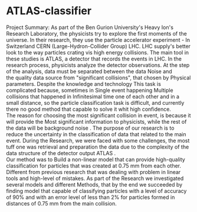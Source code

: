 # ATLAS-classifier
Project Summary: 
As part of the Ben Gurion University's Heavy Ion's Research Laboratory, 
the physicists try to explore the first moments of the universe. 
In their research, they use the particle accelerator experiment - 
In Switzerland CERN (Large-Hydron-Collider Group) LHC. 
LHC supply's better look to the way particles crating vis high energy collisions. 
The main tool in these studies is ATLAS, a detector that records the events in LHC. 
In the research process, physicists analyze the detector observations. 
At the step of the analysis, data must be separated between the data Noise and  
the quality data source from "significant collisions", that chosen by Physical parameters. 
Despite the knowledge and technology This task is complicated because, 
sometimes in Single event happening Multiple collisions that happened in Infinitesimal 
time one of each other and in a small distance, so the particle classification task is difficult, 
and currently there no good method that capable to solve it whit high confidence.  
The reason for choosing the most significant collision in event, 
is because it will provide the Most significant information to physicists, 
while the rest of the data will be background noise . 
The purpose of our research is to reduce the uncertainty in the classification of data that related to the main event. 
During the Research, we were faced with some challenges, 
the most tuff one was retrieval and preparation the data due to the complexity of the data structure of the detector output ATLAS .  
Our method was to Build a non-linear model that can provide high-quality classification
for particles that was created at 0.75 mm from each other. 
Different from previous research that was dealing with problem in linear tools 
and high-level of mistakes. 
As part of the Research we investigated several models and different Methods, 
that by the end we succeeded by finding model that capable of classifying particles 
with a level of accuracy of 90% and with an error level of less than 2% for particles 
formed in distances of 0.75 mm from the main collision.
